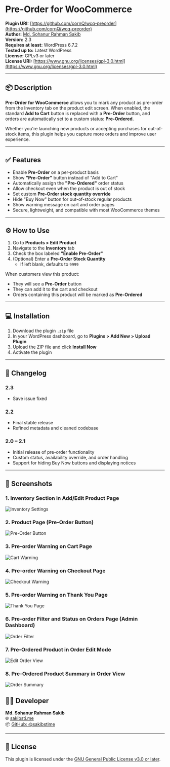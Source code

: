 # Pre-Order for WooCommerce

**Plugin URI:** [https://github.com/cornQ/wcq-preorder](https://github.com/cornQ/wcq-preorder)  
**Author:** [Md. Sohanur Rahman Sakib](https://sakibsti.me/)  
**Version:** 2.3  
**Requires at least:** WordPress 6.7.2  
**Tested up to:** Latest WordPress  
**License:** GPLv3 or later <br>
**License URI:** [https://www.gnu.org/licenses/gpl-3.0.html](https://www.gnu.org/licenses/gpl-3.0.html)

---

## 📦 Description

**Pre-Order for WooCommerce** allows you to mark any product as pre-order from the Inventory tab on the product edit screen. When enabled, the standard **Add to Cart** button is replaced with a **Pre-Order** button, and orders are automatically set to a custom status: **Pre-Ordered**.

Whether you're launching new products or accepting purchases for out-of-stock items, this plugin helps you capture more orders and improve user experience.

---

## ✅ Features

- Enable **Pre-Order** on a per-product basis
- Show **"Pre-Order"** button instead of "Add to Cart"
- Automatically assign the **"Pre-Ordered"** order status
- Allow checkout even when the product is out of stock
- Set custom **Pre-Order stock quantity override**
- Hide "Buy Now" button for out-of-stock regular products
- Show warning message on cart and order pages
- Secure, lightweight, and compatible with most WooCommerce themes

---

## ⚙️ How to Use

1. Go to **Products > Edit Product**
2. Navigate to the **Inventory** tab
3. Check the box labeled **"Enable Pre-Order"**
4. (Optional) Enter a **Pre-Order Stock Quantity**
   - If left blank, defaults to `9999`

When customers view this product:
- They will see a **Pre-Order** button
- They can add it to the cart and checkout
- Orders containing this product will be marked as **Pre-Ordered**

---

## 💻 Installation

1. Download the plugin `.zip` file
2. In your WordPress dashboard, go to **Plugins > Add New > Upload Plugin**
3. Upload the ZIP file and click **Install Now**
4. Activate the plugin

---

## 🚧 Changelog

### 2.3 
- Save issue fixed

### 2.2
- Final stable release
- Refined metadata and cleaned codebase

### 2.0 – 2.1
- Initial release of pre-order functionality
- Custom status, availability override, and order handling
- Support for hiding Buy Now buttons and displaying notices

---


## 📸 Screenshots

### 1. Inventory Section in Add/Edit Product Page
![Inventory Settings](assets/screenshot-1.png)

### 2. Product Page (Pre-Order Button)
![Pre-Order Button](assets/screenshot-2.png)

### 3. Pre-order Warning on Cart Page
![Cart Warning](assets/screenshot-3.png)

### 4. Pre-order Warning on Checkout Page
![Checkout Warning](assets/screenshot-4.png)

### 5. Pre-order Warning on Thank You Page
![Thank You Page](assets/screenshot-5.png)

### 6. Pre-order Filter and Status on Orders Page (Admin Dashboard)
![Order Filter](assets/screenshot-6.png)

### 7. Pre-Ordered Product in Order Edit Mode
![Edit Order View](assets/screenshot-7.png)

### 8. Pre-Ordered Product Summary in Order View
![Order Summary](assets/screenshot-8.png)



## 👨‍💻 Developer

**Md. Sohanur Rahman Sakib**  
🌐 [sakibsti.me](https://sakibsti.me)  
📦 [GitHub: @sakibstime](https://github.com/sakibstime)

---

## 📄 License

This plugin is licensed under the [GNU General Public License v3.0 or later](https://www.gnu.org/licenses/gpl-3.0.html).
